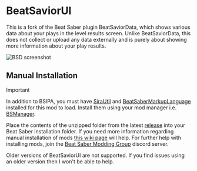 # BeatSaviorUI

This is a fork of the Beat Saber plugin BeatSaviorData, which shows various data about your plays in the level results screen. Unlike BeatSaviorData, this does not collect or upload any data externally and is purely about showing more information about your play results.

![BSD screenshot](https://github.com/qqrz997/BeatSaviorUI/blob/master/ReadmeImage.png?raw=true)

## Manual Installation
> [!IMPORTANT]
> In addition to BSIPA, you must have [SiraUtil](https://github.com/Auros/SiraUtil) and [BeatSaberMarkupLanguage](https://github.com/monkeymanboy/BeatSaberMarkupLanguage) installed for this mod to load. Install them using your mod manager i.e. [BSManager](https://bsmg.wiki/pc-modding.html#bsmanager).

Place the contents of the unzipped folder from the latest [release](https://github.com/qqrz997/BeatSaviorUI/releases/latest) into your Beat Saber installation folder. If you need more information regarding manual installation of mods [this wiki page](https://bsmg.wiki/pc-modding.html#manual-installation) will help. For further help with installing mods, join the [Beat Saber Modding Group](https://discord.gg/beatsabermods) discord server.

Older versions of BeatSaviorUI are not supported. If you find issues using an older version then I won't be able to help.